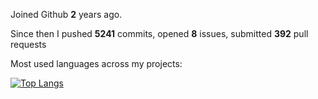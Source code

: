 Joined Github **2** years ago.

Since then I pushed **5241** commits, opened **8** issues, submitted **392** pull requests

Most used languages across my projects:

[![Top Langs](https://github-readme-stats.vercel.app/api/top-langs/?username=ryansyrl&layout=compact&count_private=true)](https://github.com/anuraghazra/github-readme-stats)

